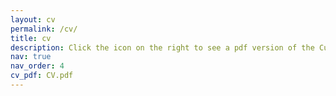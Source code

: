 ```yaml
---
layout: cv
permalink: /cv/
title: cv
description: Click the icon on the right to see a pdf version of the Curriculum Vitae.
nav: true
nav_order: 4
cv_pdf: CV.pdf
---
```

